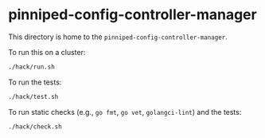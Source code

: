 # pinniped-config-controller-manager

This directory is home to the `pinniped-config-controller-manager`.

To run this on a cluster:

```sh
./hack/run.sh
```

To run the tests:

```sh
./hack/test.sh
```

To run static checks (e.g., `go fmt`, `go vet`, `golangci-lint`) and the tests:

```sh
./hack/check.sh
```
